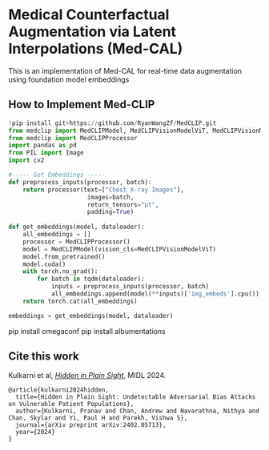 # Medical Counterfactual Augmentation via Latent Interpolations (Med-CAL)
This is an implementation of Med-CAL for real-time data augmentation using foundation model embeddings 


## How to Implement Med-CLIP
```python
!pip install git+https://github.com/RyanWangZf/MedCLIP.git
from medclip import MedCLIPModel, MedCLIPVisionModelViT, MedCLIPVisionModel
from medclip import MedCLIPProcessor
import pandas as pd
from PIL import Image
import cv2

#----- Get Embeddings -----
def preprocess_inputs(processor, batch):
    return processor(text=["Chest X-ray Images"],
                      images=batch,
                      return_tensors="pt",
                      padding=True)
    
def get_embeddings(model, dataloader):
    all_embeddings = []
    processor = MedCLIPProcessor()
    model = MedCLIPModel(vision_cls=MedCLIPVisionModelViT)
    model.from_pretrained()
    model.cuda()
    with torch.no_grad():
        for batch in tqdm(dataloader):
            inputs = preprocess_inputs(processor, batch)
            all_embeddings.append(model(**inputs)['img_embeds'].cpu())
    return torch.cat(all_embeddings)

embeddings = get_embeddings(model, dataloader)
```
pip install omegaconf 
pip install albumentations

## Cite this work
Kulkarni et al, [*Hidden in Plain Sight*](https://arxiv.org/abs/2402.05713), MIDL 2024.
```
@article{kulkarni2024hidden,
  title={Hidden in Plain Sight: Undetectable Adversarial Bias Attacks on Vulnerable Patient Populations},
  author={Kulkarni, Pranav and Chan, Andrew and Navarathna, Nithya and Chan, Skylar and Yi, Paul H and Parekh, Vishwa S},
  journal={arXiv preprint arXiv:2402.05713},
  year={2024}
}
```
